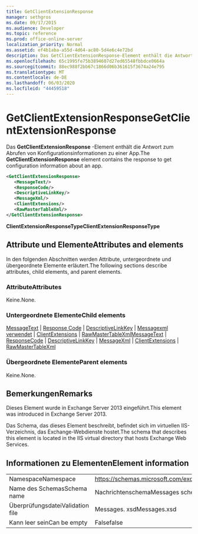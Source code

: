 ```yaml
---
title: GetClientExtensionResponse
manager: sethgros
ms.date: 09/17/2015
ms.audience: Developer
ms.topic: reference
ms.prod: office-online-server
localization_priority: Normal
ms.assetid: ef4b1aba-a55d-4d64-ac80-5d4e6c4e72bd
description: Das GetClientExtensionResponse-Element enthält die Antwort zum Abrufen von Konfigurationsinformationen zu einer App.
ms.openlocfilehash: 65c1995fe75b3894607d27ed65548fbbdce0664a
ms.sourcegitcommit: 88ec988f2bb67c1866d06b361615f3674a24e795
ms.translationtype: MT
ms.contentlocale: de-DE
ms.lasthandoff: 06/03/2020
ms.locfileid: "44459518"
---
```

# <a name="getclientextensionresponse"></a><span data-ttu-id="d48f5-103">GetClientExtensionResponse</span><span class="sxs-lookup"><span data-stu-id="d48f5-103">GetClientExtensionResponse</span></span>

<span data-ttu-id="d48f5-104">Das **GetClientExtensionResponse** -Element enthält die Antwort zum Abrufen von Konfigurationsinformationen zu einer App.</span><span class="sxs-lookup"><span data-stu-id="d48f5-104">The **GetClientExtensionResponse** element contains the response to get configuration information about an app.</span></span> 
  
```XML
<GetClientExtensionResponse>
   <MessageText/>
   <ResponseCode/>
   <DescriptiveLinkKey/>
   <MessageXml/>
   <ClientExtensions/>
   <RawMasterTableXml/>
</GetClientExtensionResponse>
```

 <span data-ttu-id="d48f5-105">**ClientExtensionResponseType**</span><span class="sxs-lookup"><span data-stu-id="d48f5-105">**ClientExtensionResponseType**</span></span>
## <a name="attributes-and-elements"></a><span data-ttu-id="d48f5-106">Attribute und Elemente</span><span class="sxs-lookup"><span data-stu-id="d48f5-106">Attributes and elements</span></span>

<span data-ttu-id="d48f5-107">In den folgenden Abschnitten werden Attribute, untergeordnete und übergeordnete Elemente erläutert.</span><span class="sxs-lookup"><span data-stu-id="d48f5-107">The following sections describe attributes, child elements, and parent elements.</span></span>
  
### <a name="attributes"></a><span data-ttu-id="d48f5-108">Attribute</span><span class="sxs-lookup"><span data-stu-id="d48f5-108">Attributes</span></span>

<span data-ttu-id="d48f5-109">Keine.</span><span class="sxs-lookup"><span data-stu-id="d48f5-109">None.</span></span>
  
### <a name="child-elements"></a><span data-ttu-id="d48f5-110">Untergeordnete Elemente</span><span class="sxs-lookup"><span data-stu-id="d48f5-110">Child elements</span></span>

<span data-ttu-id="d48f5-111">[MessageText](messagetext.md)  |  [Response Code](responsecode.md)  |  [DescriptiveLinkKey](descriptivelinkkey.md)  |  [Messagexml verwendet](messagexml.md)  |  [ClientExtensions](clientextensions.md)  |  [RawMasterTableXml](rawmastertablexml.md)</span><span class="sxs-lookup"><span data-stu-id="d48f5-111">[MessageText](messagetext.md) | [ResponseCode](responsecode.md) | [DescriptiveLinkKey](descriptivelinkkey.md) | [MessageXml](messagexml.md) | [ClientExtensions](clientextensions.md) | [RawMasterTableXml](rawmastertablexml.md)</span></span>
  
### <a name="parent-elements"></a><span data-ttu-id="d48f5-112">Übergeordnete Elemente</span><span class="sxs-lookup"><span data-stu-id="d48f5-112">Parent elements</span></span>

<span data-ttu-id="d48f5-113">Keine.</span><span class="sxs-lookup"><span data-stu-id="d48f5-113">None.</span></span>
  
## <a name="remarks"></a><span data-ttu-id="d48f5-114">Bemerkungen</span><span class="sxs-lookup"><span data-stu-id="d48f5-114">Remarks</span></span>

<span data-ttu-id="d48f5-115">Dieses Element wurde in Exchange Server 2013 eingeführt.</span><span class="sxs-lookup"><span data-stu-id="d48f5-115">This element was introduced in Exchange Server 2013.</span></span>
  
<span data-ttu-id="d48f5-116">Das Schema, das dieses Element beschreibt, befindet sich im virtuellen IIS-Verzeichnis, das Exchange-Webdienste hostet.</span><span class="sxs-lookup"><span data-stu-id="d48f5-116">The schema that describes this element is located in the IIS virtual directory that hosts Exchange Web Services.</span></span>
  
## <a name="element-information"></a><span data-ttu-id="d48f5-117">Informationen zu Elementen</span><span class="sxs-lookup"><span data-stu-id="d48f5-117">Element information</span></span>

|||
|:-----|:-----|
|<span data-ttu-id="d48f5-118">Namespace</span><span class="sxs-lookup"><span data-stu-id="d48f5-118">Namespace</span></span>  <br/> |https://schemas.microsoft.com/exchange/services/2006/messages  <br/> |
|<span data-ttu-id="d48f5-119">Name des Schemas</span><span class="sxs-lookup"><span data-stu-id="d48f5-119">Schema name</span></span>  <br/> |<span data-ttu-id="d48f5-120">Nachrichtenschema</span><span class="sxs-lookup"><span data-stu-id="d48f5-120">Messages schema</span></span>  <br/> |
|<span data-ttu-id="d48f5-121">Überprüfungsdatei</span><span class="sxs-lookup"><span data-stu-id="d48f5-121">Validation file</span></span>  <br/> |<span data-ttu-id="d48f5-122">Messages. xsd</span><span class="sxs-lookup"><span data-stu-id="d48f5-122">Messages.xsd</span></span>  <br/> |
|<span data-ttu-id="d48f5-123">Kann leer sein</span><span class="sxs-lookup"><span data-stu-id="d48f5-123">Can be empty</span></span>  <br/> |<span data-ttu-id="d48f5-124">False</span><span class="sxs-lookup"><span data-stu-id="d48f5-124">false</span></span>  <br/> |
   

